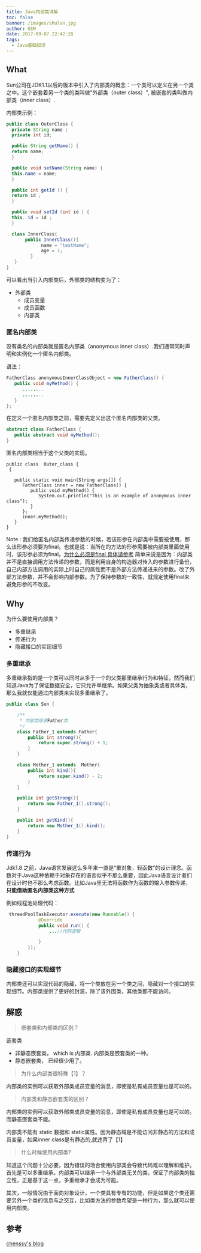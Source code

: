 ```yaml
---
title: Java内部类详解
toc: false
banner: /images/shulan.jpg
author: GSM
date: 2017-09-07 22:42:28
tags:
  - Java基础知识
---
```


## What
Sun公司在JDK1.1以后的版本中引入了内部类的概念：一个类可以定义在另一个类之中。这个嵌套着另一个类的类叫做"外部类（outer class）", 被嵌套的类叫做内部类（inner class）.

<!-- more-->

内部类示例：

```java
public class OuterClass {
  private String name ;
  private int id;

  public String getName() {
  return name;
  }

  public void setName(String name) {
  this.name = name;
  }

  public int getId () {
  return id ;
  }

  public void setId (int id ) {
  this. id = id ;
  }

  class InnerClass{
       public InnerClass(){
             name = "testName";
             age = 1;
         }
   }
}
```
可以看出当引入内部类后，外部类的结构变为了：

- 外部类
    + 成员变量
    + 成员函数
    + 内部类

### 匿名内部类
没有类名的内部类就是匿名内部类（anonymous inner class）.我们通常同时声明和实例化一个匿名内部类。

语法：
```java
FatherClass anonymousInnerClassObject = new FatherClass() {
   public void myMethod() {
      ........
      ........
   }   
};
```

在定义一个匿名内部类之前，需要先定义出这个匿名内部类的父类。
```java
abstract class FatherClass {
   public abstract void myMethod();
}
```


匿名内部类相当于这个父类的实现。

```
public class  Outer_class {
 {

   public static void main(String args[]) {
      FatherClass inner = new FatherClass() {
         public void myMethod() {
            System.out.println("This is an example of anonymous inner class");
         }
      };
      inner.myMethod();
   }
}
```

Note : 我们给匿名内部类传递参数的时候，若该形参在内部类中需要被使用，那么该形参必须要为final。也就是说：当所在的方法的形参需要被内部类里面使用时，该形参必须为final。[为什么必须是final,具体请参考](http://www.cnblogs.com/chenssy/p/3390871.html) 简单来说是因为：内部类并不是直接调用方法传递的参数，而是利用自身的构造器对传入的参数进行备份，自己内部方法调用的实际上时自己的属性而不是外部方法传递进来的参数。改了外部方法参数，并不会影响内部参数。为了保持参数的一致性，就规定使用final来避免形参的不改变。

## Why

为什么要使用内部类？

- 多重继承
- 传递行为
- 隐藏接口的实现细节

### 多重继承

多重继承指的是一个类可以同时从多于一个的父类那里继承行为和特征，然而我们知道Java为了保证数据安全，它只允许单继承。如果父类为抽象类或者具体类，那么我就仅能通过内部类来实现多重继承了。

```java
public class Son {

    /**
     * 内部类继承Father类
     */
    class Father_1 extends Father{
        public int strong(){
            return super.strong() + 1;
        }
    }

    class Mother_1 extends  Mother{
        public int kind(){
            return super.kind() - 2;
        }
    }

    public int getStrong(){
        return new Father_1().strong();
    }

    public int getKind(){
        return new Mother_1().kind();
    }
}
```

### 传递行为
Jdk1.8 之前，Java语言发展这么多年来一直是“重对象，轻函数”的设计理念。函数对于Java这种依赖于对象存在的语言似乎不那么重要，因此Java语言设计者们在设计时也不那么考虑函数。比如Java里无法将函数作为函数的输入参数传递， **只能借助匿名内部类这种方式**

例如线程池处理代码：

```java
 threadPoolTaskExecutor.execute(new Runnable() {
            @Override
            public void run() {
                ...//代码逻辑

            }
        });
    }
```

### 隐藏接口的实现细节

内部类还可以实现代码的隐藏，将一个类放在另一个类之间，隐藏对一个接口的实现细节。内部类提供了更好的封装，除了该外围类，其他类都不能访问。

## 解惑

>  嵌套类和内部类的区别？

嵌套类

- 非静态嵌套类， which is 内部类. 内部类是嵌套类的一种。
- 静态嵌套类， 已经很少用了。      

> 为什么内部类很特殊【1】？

内部类的实例可以获取外部类成员变量的消息，即使是私有成员变量也是可以的。

> 内部类和静态嵌套类的区别？

内部类的实例可以获取外部类成员变量的消息，即使是私有成员变量也是可以的。而静态嵌套类不能。

内部类不能有 static 数据和 static属性。因为静态域是不能访问非静态的方法和成员变量，如果inner class是有静态的,就违背了【1】

> 什么时候使用内部类?

知道这个问题十分必要，因为错误的场合使用内部类会导致代码难以理解和维护。
首先是可以多重继承。内部类可以继承一个与外部类无关的类，保证了内部类的独立性，正是基于这一点，多重继承才会成为可能。

其次，一般情况由于面向对象设计，一个类具有专有的功能，但是如果这个类还需要另外一个类的信息与之交互，比如类方法的参数希望是一种行为，那么就可以使用内部类。

## 参考
[chenssy's blog](http://www.cnblogs.com/chenssy/p/3389027.html)
